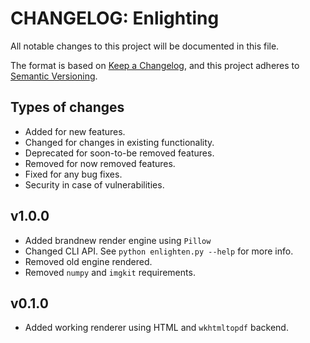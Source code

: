 # CHANGELOG: Enlighting
All notable changes to this project will be documented in this file.

The format is based on [Keep a Changelog](https://keepachangelog.com/en/1.0.0/),
and this project adheres to [Semantic Versioning](https://semver.org/spec/v2.0.0.html).


## Types of changes

- Added for new features.
- Changed for changes in existing functionality.
- Deprecated for soon-to-be removed features.
- Removed for now removed features.
- Fixed for any bug fixes.
- Security in case of vulnerabilities.

## v1.0.0

- Added brandnew render engine using `Pillow`
- Changed CLI API. See `python enlighten.py --help` for more info.
- Removed old engine rendered.
- Removed `numpy` and `imgkit` requirements.

## v0.1.0

- Added working renderer using HTML and `wkhtmltopdf` backend.
